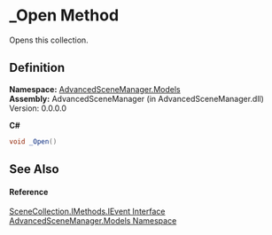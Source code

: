 # _Open Method


Opens this collection.



## Definition
**Namespace:** <a href="N_AdvancedSceneManager_Models">AdvancedSceneManager.Models</a>  
**Assembly:** AdvancedSceneManager (in AdvancedSceneManager.dll) Version: 0.0.0.0

**C#**
``` C#
void _Open()
```



## See Also


#### Reference
<a href="T_AdvancedSceneManager_Models_SceneCollection_IMethods_IEvent">SceneCollection.IMethods.IEvent Interface</a>  
<a href="N_AdvancedSceneManager_Models">AdvancedSceneManager.Models Namespace</a>  
